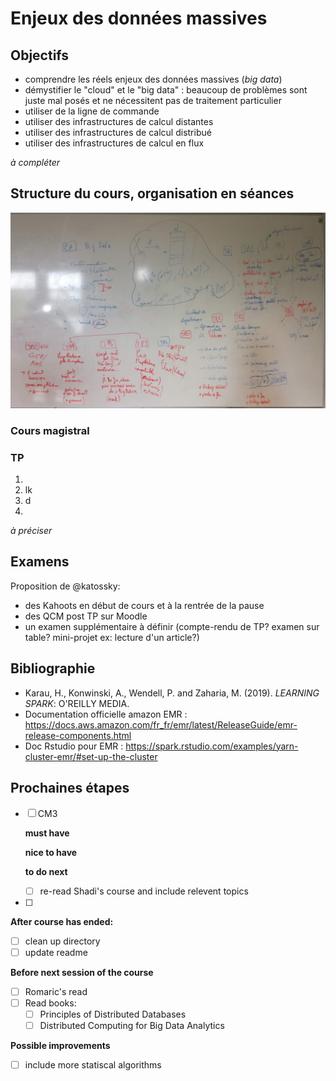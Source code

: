 # Enjeux des données massives

## Objectifs

- comprendre les réels enjeux des données massives (_big data_)
- démystifier le "cloud" et le "big data" : beaucoup de problèmes sont juste mal posés et ne nécessitent pas de traitement particulier
- utiliser de la ligne de commande
- utiliser des infrastructures de calcul distantes
- utiliser des infrastructures de calcul distribué
- utiliser des infrastructures de calcul en flux

*à compléter*

## Structure du cours, organisation en séances

![](img/brainstorming.jpg)

### Cours magistral

### TP

1. 
2. lk
3. d
4.


*à préciser*

## Examens

Proposition de @katossky:

- des Kahoots en début de cours et à la rentrée de la pause
- des QCM post TP sur Moodle
- un examen supplémentaire à définir (compte-rendu de TP? examen sur table? mini-projet ex: lecture d'un article?)

## Bibliographie

- Karau, H., Konwinski, A., Wendell, P. and Zaharia, M. (2019). *LEARNING SPARK*: O'REILLY MEDIA.
- Documentation officielle amazon EMR : https://docs.aws.amazon.com/fr_fr/emr/latest/ReleaseGuide/emr-release-components.html
- Doc Rstudio pour EMR : https://spark.rstudio.com/examples/yarn-cluster-emr/#set-up-the-cluster

## Prochaines étapes

- [ ] CM3
    
    **must have**
    
    **nice to have**
    
    **to do next**
    - [ ] re-read Shadi's course and include relevent topics
    
- [ ] 

**After course has ended:**

- [ ] clean up directory
- [ ] update readme

**Before next session of the course**

- [ ] Romaric's read
- [ ] Read books:
    - [ ] Principles of Distributed Databases
    - [ ] Distributed Computing for Big Data Analytics

**Possible improvements**

- [ ] include more statiscal algorithms
